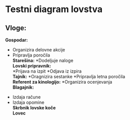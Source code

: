 # Testni diagram lovstva

## Vloge:
**Gospodar:**
- Organizira delovne akcije
- Pripravlja poročila <br />
**Starešina:**
*Dodeljuje naloge <br />
**Lovski pripravnik:** <br />
*Prijava na izpit
*Odjava iz izpira <br />
**Tajnik:**
*Oragnizira sestanke
*Pripravlja letna poročila <br />
**Referent za kinologijo:**
*Organizira ocenjevanja <br />
**Blagajnik:**
* Izdaja račune
* Izdaja opomine <br />
**Skrbnik lovske koče** <br />
**Lovec** <br />
